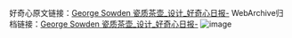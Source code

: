 好奇心原文链接：[George Sowden 瓷质茶壶_设计_好奇心日报-](https://www.qdaily.com/articles/2774.html)
WebArchive归档链接：[George Sowden 瓷质茶壶_设计_好奇心日报-](http://web.archive.org/web/20190623151423/https://www.qdaily.com/articles/2774.html)
![image](http://ww3.sinaimg.cn/large/007d5XDply1g3v6ibqe4uj30u03fhqgi)